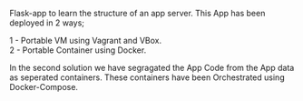 Flask-app to learn the structure of an app server.
This App has been deployed in 2 ways;

1 - Portable VM using Vagrant and VBox.<br />
2 - Portable Container using Docker.<br />

In the second solution  we have segragated the App Code from the App data as seperated containers. These containers have been Orchestrated using Docker-Compose.
